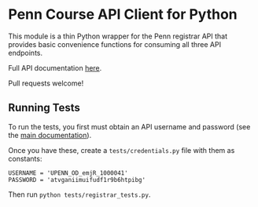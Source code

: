 Penn Course API Client for Python
=====

This module is a thin Python wrapper for the Penn registrar API that provides basic convenience
functions for consuming all three API endpoints.

Full API documentation [here](https://esb.isc-seo.upenn.edu/8091/documentation/).

Pull requests welcome!

Running Tests
-----

To run the tests, you first must obtain an API username and password (see the [main documentation](https://esb.isc-seo.upenn.edu/8091/documentation/)).

Once you have these, create a `tests/credentials.py` file with them as constants:

```
USERNAME = 'UPENN_OD_emjR_1000041'
PASSWORD = 'atvganiimuifudf1r9b6htpibg'
```

Then run `python tests/registrar_tests.py`.
